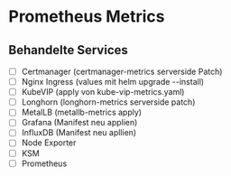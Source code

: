 # Prometheus Metrics

## Behandelte Services

- [ ] Certmanager (certmanager-metrics serverside Patch)
- [ ] Nginx Ingress (values mit helm upgrade --install)
- [ ] KubeVIP (apply von kube-vip-metrics.yaml)
- [ ] Longhorn (longhorn-metrics serverside patch)
- [ ] MetalLB (metallb-metrics apply)
- [ ] Grafana (Manifest neu applien)
- [ ] InfluxDB (Manifest neu apllien)
- [ ] Node Exporter
- [ ] KSM
- [ ] Prometheus